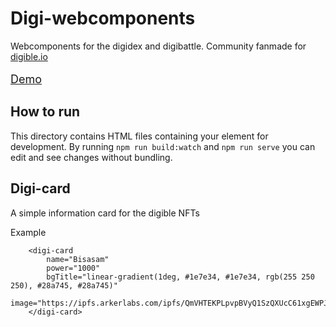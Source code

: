 <h1> Digi-webcomponents </h1>
<p> Webcomponents for the digidex and digibattle. Community fanmade for <a href="digible.io"> digible.io </a>
<br>
<br>
<a style="font-size:18px" href="https://digidex.vercel.app/"> Demo </a>

<br>
<h2>How to run</h2>

This directory contains HTML files containing your element for development. By running `npm run build:watch` and `npm run serve` you can edit and see changes without bundling.


<h2>Digi-card</h2>
<p>A simple information card for the digible NFTs</p>

Example

```
    <digi-card 
        name="Bisasam" 
        power="1000"
        bgTitle="linear-gradient(1deg, #1e7e34, #1e7e34, rgb(255 250 250), #28a745, #28a745)"
        image="https://ipfs.arkerlabs.com/ipfs/QmVHTEKPLpvpBVyQ1SzQXUcC61xgEWPJokFqCqC1fsZDKo">
    </digi-card>
```
